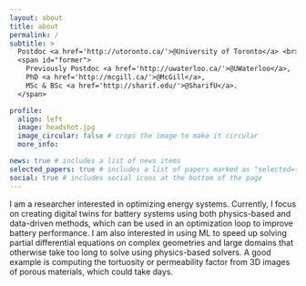 ```yaml
---
layout: about
title: about
permalink: /
subtitle: >
  Postdoc <a href='http://utoronto.ca/'>@University of Toronto</a> <br>
  <span id="former">
    Previously Postdoc <a href='http://uwaterloo.ca/'>@UWaterloo</a>,
    PhD <a href='http://mcgill.ca/'>@McGill</a>,
    MSc & BSc <a href='http://sharif.edu/'>@SharifU</a>.
  </span>

profile:
  align: left
  image: headshot.jpg
  image_circular: false # crops the image to make it circular
  more_info:

news: true # includes a list of news items
selected_papers: true # includes a list of papers marked as "selected={true}"
social: true # includes social icons at the bottom of the page
---
```


I am a researcher interested in optimizing energy systems. Currently, I focus on creating digital twins for battery systems using both physics-based and data-driven methods, which can be used in an optimization loop to improve battery performance. I am also interested in using ML to speed up solving partial differential equations on complex geometries and large domains that otherwise take too long to solve using physics-based solvers. A good example is computing the tortuosity or permeability factor from 3D images of porous materials, which could take days.
